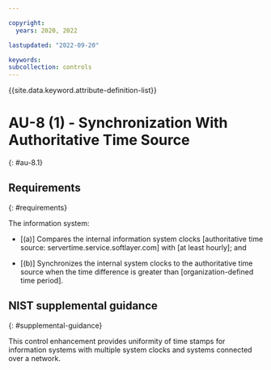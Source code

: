 ```yaml
---

copyright:
  years: 2020, 2022

lastupdated: "2022-09-20"

keywords: 
subcollection: controls
---
```


{{site.data.keyword.attribute-definition-list}}

# AU-8 (1) - Synchronization With Authoritative Time Source
{: #au-8.1}

## Requirements
{: #requirements}

The information system:

- \[(a)\] Compares the internal information system clocks [authoritative time source: servertime.service.softlayer.com] with [at least hourly]; and

- \[(b)\] Synchronizes the internal system clocks to the authoritative time source when the time difference is greater than [organization-defined time period].

## NIST supplemental guidance
{: #supplemental-guidance}

This control enhancement provides uniformity of time stamps for information systems with multiple system clocks and systems connected over a network.

